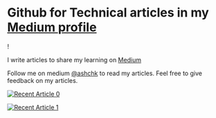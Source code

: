 # Github for Technical articles in my [Medium profile](https://medium.com/@ashchk)

<!---[Credit on Unplash](https://github.com/ashchk/Practice/blob/master/benjamin-dada-EDZTb2SQ6j0-unsplash.jpg)--->!

I write articles to share my learning on [Medium](https://medium.com/@ashchk)

Follow me on medium [@ashchk](https://medium.com/@ashchk) to read my articles. Feel free to give feedback on my articles.

<a target="_blank" href="https://github-readme-medium-recent-article.vercel.app/medium/@ashchk/0"><img src="https://github-readme-medium-recent-article.vercel.app/medium/@ashchk/0" alt="Recent Article 0"> 

<a target="_blank" href="https://github-readme-medium-recent-article.vercel.app/medium/@ashchk/1"><img src="https://github-readme-medium-recent-article.vercel.app/medium/@ashchk/1" alt="Recent Article 1"> 
